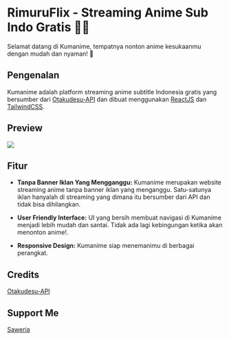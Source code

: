 # RimuruFlix - Streaming Anime Sub Indo Gratis 💙💧

Selamat datang di Kumanime, tempatnya nonton anime kesukaanmu dengan mudah dan nyaman! 🎉

## Pengenalan

Kumanime adalah platform streaming anime subtitle Indonesia gratis yang bersumber dari [Otakudesu-API](https://github.com/rakarmp/unofficial-otakudesu-api) dan dibuat menggunakan [ReactJS](https://react.dev) dan [TailwindCSS](https://tailwindcss.com).

## Preview

<img src="https://raw.githubusercontent.com/MastayY/kumanime/main/preview.png" />

## Fitur

- **Tanpa Banner Iklan Yang Mengganggu:** Kumanime merupakan website streaming anime tanpa banner iklan yang menganggu. Satu-satunya iklan hanyalah di streaming yang dimana itu bersumber dari API dan tidak bisa dihilangkan.

- **User Friendly Interface:** UI yang bersih membuat navigasi di Kumanime menjadi lebih mudah dan santai. Tidak ada lagi kebingungan ketika akan menonton anime!.

- **Responsive Design:** Kumanime siap menemanimu di berbagai perangkat.


## Credits

[Otakudesu-API](https://github.com/rakarmp/unofficial-otakudesu-api)

## Support Me

[Saweria](https://saweria.co/Mastay)
